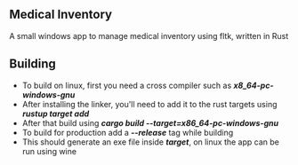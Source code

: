## Medical Inventory

A small windows app to manage medical inventory using fltk, written in Rust

## Building

- To build on linux, first you need a cross compiler such as **_x8_64-pc-windows-gnu_**
- After installing the linker, you'll need to add it to the rust targets using **_rustup target add_**
- After that build using **_cargo build --target=x86_64-pc-windows-gnu_**
- To build for production add a **_--release_** tag while building
- This should generate an exe file inside **_target_**, on linux the app can be run using wine
